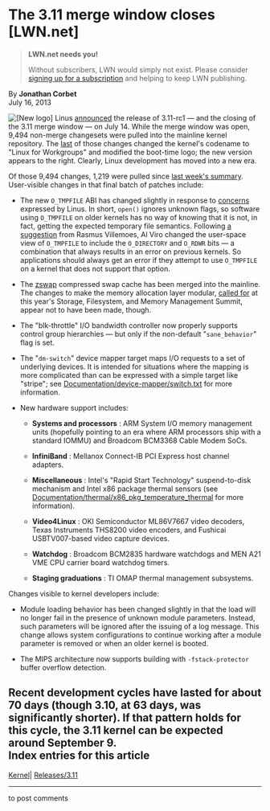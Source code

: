 # The 3.11 merge window closes [LWN.net]

> **LWN.net needs you!**
> 
> Without subscribers, LWN would simply not exist. Please consider [signing up for a subscription](/Promo/nst-nag2/subscribe) and helping to keep LWN publishing. 

By **Jonathan Corbet**  
July 16, 2013 

![\[New logo\]](https://static.lwn.net/images/2013/3.11-logo.png) Linus [announced](/Articles/558828/) the release of 3.11-rc1 — and the closing of the 3.11 merge window — on July 14. While the merge window was open, 9,494 non-merge changesets were pulled into the mainline kernel repository. The [last](http://git.kernel.org/linus/ad81f0545ef01ea651886dddac4bef6cec930092) of those changes changed the kernel's codename to "Linux for Workgroups" and modified the boot-time logo; the new version appears to the right. Clearly, Linux development has moved into a new era. 

Of those 9,494 changes, 1,219 were pulled since [last week's summary](/Articles/558126/). User-visible changes in that final batch of patches include: 

  * The new `O_TMPFILE` ABI has changed slightly in response to [concerns](/Articles/558949/) expressed by Linus. In short, `open()` ignores unknown flags, so software using `O_TMPFILE` on older kernels has no way of knowing that it is not, in fact, getting the expected temporary file semantics. Following [a suggestion](/Articles/558951/) from Rasmus Villemoes, Al Viro changed the user-space view of `O_TMPFILE` to include the `O_DIRECTORY` and `O_RDWR` bits — a combination that always results in an error on previous kernels. So applications should always get an error if they attempt to use `O_TMPFILE` on a kernel that does not support that option. 

  * The [zswap](/Articles/537422/) compressed swap cache has been merged into the mainline. The changes to make the memory allocation layer modular, [called for](/Articles/548109/) at this year's Storage, Filesystem, and Memory Management Summit, appear not to have been made, though. 

  * The "blk-throttle" I/O bandwidth controller now properly supports control group hierarchies — but only if the non-default "`sane_behavior`" flag is set. 

  * The "`dm-switch`" device mapper target maps I/O requests to a set of underlying devices. It is intended for situations where the mapping is more complicated than can be expressed with a simple target like "stripe"; see [Documentation/device-mapper/switch.txt](/Articles/558947/) for more information. 

  * New hardware support includes: 

    * **Systems and processors** : ARM System I/O memory management units (hopefully pointing to an era where ARM processors ship with a standard IOMMU) and Broadcom BCM3368 Cable Modem SoCs. 

    * **InfiniBand** : Mellanox Connect-IB PCI Express host channel adapters. 

    * **Miscellaneous** : Intel's "Rapid Start Technology" suspend-to-disk mechanism and Intel x86 package thermal sensors (see [Documentation/thermal/x86_pkg_temperature_thermal](/Articles/558945/) for more information). 

    * **Video4Linux** : OKI Semiconductor ML86V7667 video decoders, Texas Instruments THS8200 video encoders, and Fushicai USBTV007-based video capture devices. 

    * **Watchdog** : Broadcom BCM2835 hardware watchdogs and MEN A21 VME CPU carrier board watchdog timers. 

    * **Staging graduations** : TI OMAP thermal management subsystems. 




Changes visible to kernel developers include: 

  * Module loading behavior has been changed slightly in that the load will no longer fail in the presence of unknown module parameters. Instead, such parameters will be ignored after the issuing of a log message. This change allows system configurations to continue working after a module parameter is removed or when an older kernel is booted. 

  * The MIPS architecture now supports building with `-fstack-protector` buffer overflow detection. 




Recent development cycles have lasted for about 70 days (though 3.10, at 63 days, was significantly shorter). If that pattern holds for this cycle, the 3.11 kernel can be expected around September 9.  
Index entries for this article  
---  
[Kernel](/Kernel/Index)| [Releases/3.11](/Kernel/Index#Releases-3.11)  
  


* * *

to post comments 
